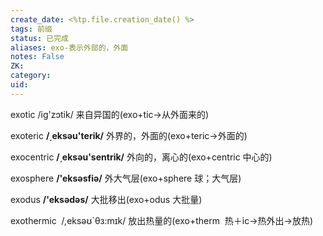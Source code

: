 ```yaml
---
create_date: <%tp.file.creation_date() %>
tags: 前缀
status: 已完成 
aliases: exo-表示外部的，外面
notes: False
ZK: 
category: 
uid: 
---
```


exotic /ig'zɔtik/ 来自异国的(exo+tic→从外面来的)

exoteric **/͵eksəu'terik/** 外界的，外面的(exo+teric→外面的) 

exocentric **/͵eksəu'sentrik/** 外向的，离心的(exo+centric 中心的)

exosphere **/'eksəsfiə/** 外大气层(exo+sphere 球；大气层)

exodus **/'eksədəs/** 大批移出(exo+odus 大批量)

exothermic  /,eksəʊ`θз:mɪk/ 放出热量的(exo+therm  热＋ic→热外出→放热)